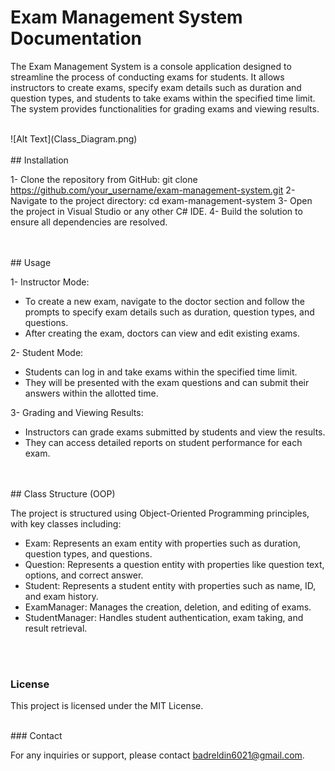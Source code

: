 # Exam Management System Documentation

The Exam Management System is a console application designed to streamline the process of conducting exams for students. It allows instructors to create exams, specify exam details such as duration and question types, and students to take exams within the specified time limit. The system provides functionalities for grading exams and viewing results.

<br>
![Alt Text](Class_Diagram.png)
<br>

<br>
## Installation

1- Clone the repository from GitHub: git clone https://github.com/your_username/exam-management-system.git
2- Navigate to the project directory: cd exam-management-system
3- Open the project in Visual Studio or any other C# IDE.
4- Build the solution to ensure all dependencies are resolved.

<br>


<br>
## Usage

1- Instructor Mode:
  * To create a new exam, navigate to the doctor section and follow the prompts to specify exam details such as duration, question types, and questions.
  * After creating the exam, doctors can view and edit existing exams.

2- Student Mode:
  * Students can log in and take exams within the specified time limit.
  * They will be presented with the exam questions and can submit their answers within the allotted time.

3- Grading and Viewing Results:
  * Instructors can grade exams submitted by students and view the results.
  * They can access detailed reports on student performance for each exam.

<br>

<br>
## Class Structure (OOP)

The project is structured using Object-Oriented Programming principles, with key classes including:
* Exam: Represents an exam entity with properties such as duration, question types, and questions.
* Question: Represents a question entity with properties like question text, options, and correct answer.
* Student: Represents a student entity with properties such as name, ID, and exam history.
* ExamManager: Manages the creation, deletion, and editing of exams.
* StudentManager: Handles student authentication, exam taking, and result retrieval.

<br>
<br>

### License

This project is licensed under the MIT License.

<br>
### Contact

For any inquiries or support, please contact badreldin6021@gmail.com.

